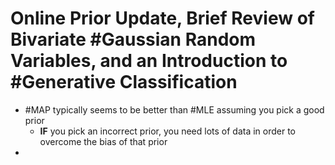# Online Prior Update, Brief Review of Bivariate #Gaussian Random Variables, and an Introduction to #Generative Classification

- #MAP typically seems to be better than #MLE assuming you pick a good prior
	- **IF** you pick an incorrect prior, you need lots of data in order to overcome the bias of that prior
- 